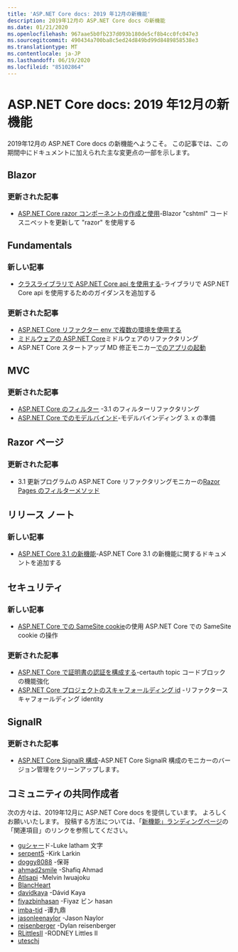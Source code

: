 ```yaml
---
title: 'ASP.NET Core docs: 2019 年12月の新機能'
description: 2019年12月の ASP.NET Core docs の新機能
ms.date: 01/21/2020
ms.openlocfilehash: 967aae5b0fb237d093b180de5cf8b4cc0fc047e3
ms.sourcegitcommit: 490434a700ba8c5ed24d849bd99d8489858538e3
ms.translationtype: MT
ms.contentlocale: ja-JP
ms.lasthandoff: 06/19/2020
ms.locfileid: "85102864"
---
```

# <a name="aspnet-core-docs-whats-new-for-december-2019"></a>ASP.NET Core docs: 2019 年12月の新機能

2019年12月の ASP.NET Core docs の新機能へようこそ。 この記事では、この期間中にドキュメントに加えられた主な変更点の一部を示します。

## <a name="blazor"></a>Blazor

### <a name="updated-articles"></a>更新された記事

- [ASP.NET Core razor コンポーネントの作成と使用](../blazor/components/index.md)-Blazor "cshtml" コードスニペットを更新して "razor" を使用する

## <a name="fundamentals"></a>Fundamentals

### <a name="new-articles"></a>新しい記事

- [クラスライブラリで ASP.NET Core api を使用する](../fundamentals/target-aspnetcore.md)-ライブラリで ASP.NET Core api を使用するためのガイダンスを追加する

### <a name="updated-articles"></a>更新された記事

- [ASP.NET Core リファクター env で複数の環境を使用する](../fundamentals/environments.md)
- [ミドルウェアの ASP.NET Core](../fundamentals/middleware/index.md)ミドルウェアのリファクタリング
- ASP.NET Core スタートアップ MD 修正モニカー[でのアプリの起動](../fundamentals/startup.md)

## <a name="mvc"></a>MVC

### <a name="updated-articles"></a>更新された記事

- [ASP.NET Core のフィルター](../mvc/controllers/filters.md) -3.1 のフィルターリファクタリング
- [ASP.NET Core でのモデルバインド](../mvc/models/model-binding.md)-モデルバインディング 3. x の準備

## <a name="razor-pages"></a>Razor ページ

### <a name="updated-articles"></a>更新された記事

- 3.1 更新プログラムの ASP.NET Core リファクタリングモニカーの[Razor Pages のフィルターメソッド](../razor-pages/filter.md)

## <a name="release-notes"></a>リリース ノート

### <a name="new-articles"></a>新しい記事

- [ASP.NET Core 3.1 の新機能](../release-notes/aspnetcore-3.1.md)-ASP.NET Core 3.1 の新機能に関するドキュメントを追加する

## <a name="security"></a>セキュリティ

### <a name="new-articles"></a>新しい記事

- [ASP.NET Core での SameSite cookie](../security/samesite.md)の使用 ASP.NET Core での SameSite cookie の操作

### <a name="updated-articles"></a>更新された記事

- [ASP.NET Core で証明書の認証を構成する](../security/authentication/certauth.md)-certauth topic コードブロックの機能強化
- [ASP.NET Core プロジェクトのスキャフォールディング id](../security/authentication/scaffold-identity.md) -リファクタースキャフォールディング identity

## <a name="signalr"></a>SignalR

### <a name="updated-articles"></a>更新された記事

- [ASP.NET Core SignalR 構成](../signalr/configuration.md)-ASP.NET Core SignalR 構成のモニカーのバージョン管理をクリーンアップします。

## <a name="community-contributors"></a>コミュニティの共同作成者

次の方々は、2019年12月に ASP.NET Core docs を提供しています。 よろしくお願いいたします。 投稿する方法については、「[新機能」ランディングページ](index.yml)の「関連項目」のリンクを参照してください。

- [guシャー](https://github.com/guardrex)ド-Luke latham 文字
- [serpent5](https://github.com/serpent5) -Kirk Larkin
- [doggy8088](https://github.com/doggy8088) -保哥
- [ahmad2smile](https://github.com/ahmad2smile) -Shafiq Ahmad
- [Atlsapi](https://github.com/ATLSAPI) -Melvin Iwuajoku
- [BlancHeart](https://github.com/BlancHeart) 
- [davidkaya](https://github.com/davidkaya) -Dávid Kaya
- [fiyazbinhasan](https://github.com/fiyazbinhasan) -Fiyaz ビン hasan
- [imba-tjd](https://github.com/imba-tjd) -谭九鼎
- [jasonleenaylor](https://github.com/jasonleenaylor) -Jason Naylor
- [reisenberger](https://github.com/reisenberger) -Dylan reisenberger
- [RLittlesII](https://github.com/RLittlesII) -RODNEY Littles II
- [uteschj](https://github.com/uteschj) 
